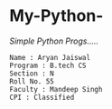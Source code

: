 # My-Python-
*Simple Python Progs.....*
```
Name : Aryan Jaiswal
Program : B.tech CS
Section : N
Roll No. 55
Faculty : Mandeep Singh
CPI : Classified
```

